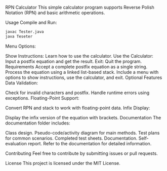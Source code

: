 RPN Calculator
This simple calculator program supports Reverse Polish Notation (RPN) and basic arithmetic operations.

Usage
Compile and Run:

```bash
javac Tester.java
java Teseter
```
Menu Options:

Show Instructions: Learn how to use the calculator.
Use the Calculator: Input a postfix equation and get the result.
Exit: Quit the program.
Requirements
Accept a complete postfix equation as a single string.
Process the equation using a linked list-based stack.
Include a menu with options to show instructions, use the calculator, and exit.
Optional Features
Data Validation:

Check for invalid characters and postfix.
Handle runtime errors using exceptions.
Floating-Point Support:

Convert RPN and stack to work with floating-point data.
Infix Display:

Display the infix version of the equation with brackets.
Documentation
The documentation folder includes:

Class design.
Pseudo-code/activity diagram for main methods.
Test plans for common scenarios.
Completed test sheets.
Documentation.
Self-evaluation report.
Refer to the documentation for detailed information.

Contributing
Feel free to contribute by submitting issues or pull requests.

License
This project is licensed under the MIT License.
